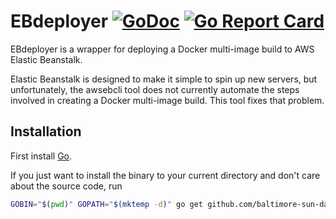 # EBdeployer [![GoDoc](https://godoc.org/github.com/baltimore-sun-data/ebdeployer?status.svg)](https://godoc.org/github.com/baltimore-sun-data/ebdeployer) [![Go Report Card](https://goreportcard.com/badge/github.com/baltimore-sun-data/ebdeployer)](https://goreportcard.com/report/github.com/baltimore-sun-data/ebdeployer)

EBdeployer is a wrapper for deploying a Docker multi-image build to AWS Elastic Beanstalk.

Elastic Beanstalk is designed to make it simple to spin up new servers, but unfortunately, the awsebcli tool does not currently automate the steps involved in creating a Docker multi-image build. This tool fixes that problem.

## Installation

First install [Go](http://golang.org).

If you just want to install the binary to your current directory and don't care about the source code, run

```bash
GOBIN="$(pwd)" GOPATH="$(mktemp -d)" go get github.com/baltimore-sun-data/ebdeployer
```
